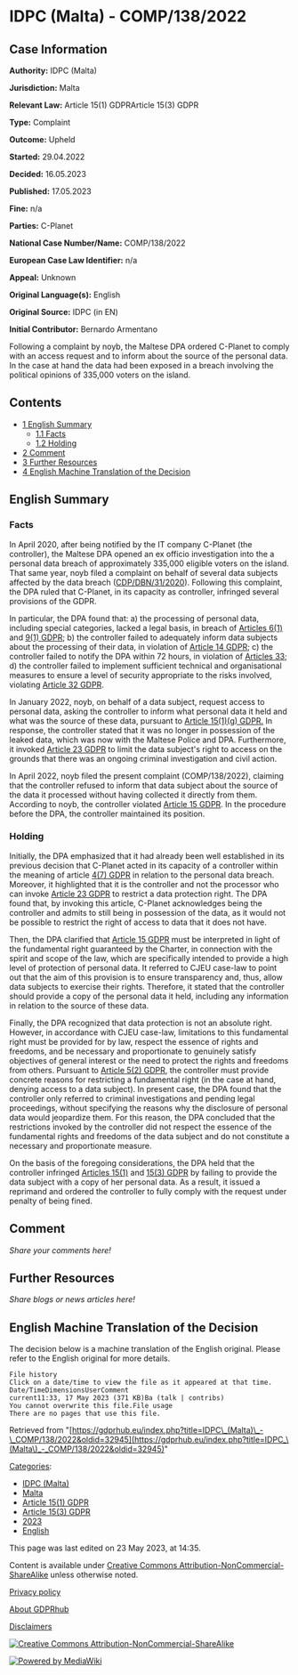# IDPC (Malta) - COMP/138/2022

## Case Information

**Authority:** IDPC (Malta)

**Jurisdiction:** Malta

**Relevant Law:** Article 15(1) GDPRArticle 15(3) GDPR

**Type:** Complaint

**Outcome:** Upheld

**Started:** 29.04.2022

**Decided:** 16.05.2023

**Published:** 17.05.2023

**Fine:** n/a

**Parties:** C-Planet

**National Case Number/Name:** COMP/138/2022

**European Case Law Identifier:** n/a

**Appeal:** Unknown

**Original Language(s):** English

**Original Source:** IDPC (in EN)

**Initial Contributor:** Bernardo Armentano

Following a complaint by noyb, the Maltese DPA ordered C-Planet to comply with an access request and to inform about the source of the personal data. In the case at hand the data had been exposed in a breach involving the political opinions of 335,000 voters on the island.

## Contents

*   [1 English Summary](#English_Summary)
    *   [1.1 Facts](#Facts)
    *   [1.2 Holding](#Holding)
*   [2 Comment](#Comment)
*   [3 Further Resources](#Further_Resources)
*   [4 English Machine Translation of the Decision](#English_Machine_Translation_of_the_Decision)

## English Summary

### Facts

In April 2020, after being notified by the IT company C-Planet (the controller), the Maltese DPA opened an ex officio investigation into the a personal data breach of approximately 335,000 eligible voters on the island. That same year, noyb filed a complaint on behalf of several data subjects affected by the data breach ([CDP/DBN/31/2020](/index.php?title=IDPC_\(Malta\)_-_CDP/DBN/31/2020 "IDPC (Malta) - CDP/DBN/31/2020")). Following this complaint, the DPA ruled that C-Planet, in its capacity as controller, infringed several provisions of the GDPR.

In particular, the DPA found that: a) the processing of personal data, including special categories, lacked a legal basis, in breach of [Articles 6(1)](/index.php?title=Article_6_GDPR#1 "Article 6 GDPR") and [9(1) GDPR](/index.php?title=Article_9_GDPR#1 "Article 9 GDPR"); b) the controller failed to adequately inform data subjects about the processing of their data, in violation of [Article 14 GDPR](/index.php?title=Article_14_GDPR "Article 14 GDPR"); c) the controller failed to notify the DPA within 72 hours, in violation of [Articles 33](/index.php?title=Article_33_GDPR "Article 33 GDPR"); d) the controller failed to implement sufficient technical and organisational measures to ensure a level of security appropriate to the risks involved, violating [Article 32 GDPR](/index.php?title=Article_32_GDPR "Article 32 GDPR").

In January 2022, noyb, on behalf of a data subject, request access to personal data, asking the controller to inform what personal data it held and what was the source of these data, pursuant to [Article 15(1)(g) GDPR.](/index.php?title=Article_15_GDPR#1g "Article 15 GDPR") In response, the controller stated that it was no longer in possession of the leaked data, which was now with the Maltese Police and DPA. Furthermore, it invoked [Article 23 GDPR](/index.php?title=Article_23_GDPR "Article 23 GDPR") to limit the data subject's right to access on the grounds that there was an ongoing criminal investigation and civil action.

In April 2022, noyb filed the present complaint (COMP/138/2022), claiming that the controller refused to inform that data subject about the source of the data it processed without having collected it directly from them. According to noyb, the controller violated [Article 15 GDPR](/index.php?title=Article_15_GDPR "Article 15 GDPR"). In the procedure before the DPA, the controller maintained its position.

### Holding

Initially, the DPA emphasized that it had already been well established in its previous decision that C-Planet acted in its capacity of a controller within the meaning of article [4(7) GDPR](/index.php?title=Article_4_GDPR#7 "Article 4 GDPR") in relation to the personal data breach. Moreover, it highlighted that it is the controller and not the processor who can invoke [Article 23 GDPR](/index.php?title=Article_23_GDPR "Article 23 GDPR") to restrict a data protection right. The DPA found that, by invoking this article, C-Planet acknowledges being the controller and admits to still being in possession of the data, as it would not be possible to restrict the right of access to data that it does not have.

Then, the DPA clarified that [Article 15 GDPR](/index.php?title=Article_15_GDPR "Article 15 GDPR") must be interpreted in light of the fundamental right guaranteed by the Charter, in connection with the spirit and scope of the law, which are specifically intended to provide a high level of protection of personal data. It referred to CJEU case-law to point out that the aim of this provision is to ensure transparency and, thus, allow data subjects to exercise their rights. Therefore, it stated that the controller should provide a copy of the personal data it held, including any information in relation to the source of these data.

Finally, the DPA recognized that data protection is not an absolute right. However, in accordance with CJEU case-law, limitations to this fundamental right must be provided for by law, respect the essence of rights and freedoms, and be necessary and proportionate to genuinely satisfy objectives of general interest or the need to protect the rights and freedoms from others. Pursuant to [Article 5(2) GDPR](/index.php?title=Article_5_GDPR#2 "Article 5 GDPR"), the controller must provide concrete reasons for restricting a fundamental right (in the case at hand, denying access to a data subject). In present case, the DPA found that the controller only referred to criminal investigations and pending legal proceedings, without specifying the reasons why the disclosure of personal data would jeopardize them. For this reason, the DPA concluded that the restrictions invoked by the controller did not respect the essence of the fundamental rights and freedoms of the data subject and do not constitute a necessary and proportionate measure.

On the basis of the foregoing considerations, the DPA held that the controller infringed [Articles 15(1)](/index.php?title=Article_15_GDPR#1 "Article 15 GDPR") and [15(3) GDPR](/index.php?title=Article_15_GDPR#3 "Article 15 GDPR") by failing to provide the data subject with a copy of her personal data. As a result, it issued a reprimand and ordered the controller to fully comply with the request under penalty of being fined.

## Comment

_Share your comments here!_

## Further Resources

_Share blogs or news articles here!_

## English Machine Translation of the Decision

The decision below is a machine translation of the English original. Please refer to the English original for more details.

```
File history
Click on a date/time to view the file as it appeared at that time.
Date/TimeDimensionsUserComment
current11:33, 17 May 2023 (371 KB)Ba (talk | contribs)
You cannot overwrite this file.File usage
There are no pages that use this file.

```

Retrieved from "[https://gdprhub.eu/index.php?title=IDPC\_(Malta)\_-\_COMP/138/2022&oldid=32945](https://gdprhub.eu/index.php?title=IDPC_\(Malta\)_-_COMP/138/2022&oldid=32945)"

[Categories](/index.php?title=Special:Categories "Special:Categories"):

*   [IDPC (Malta)](/index.php?title=Category:IDPC_\(Malta\) "Category:IDPC (Malta)")
*   [Malta](/index.php?title=Category:Malta "Category:Malta")
*   [Article 15(1) GDPR](/index.php?title=Category:Article_15\(1\)_GDPR "Category:Article 15(1) GDPR")
*   [Article 15(3) GDPR](/index.php?title=Category:Article_15\(3\)_GDPR "Category:Article 15(3) GDPR")
*   [2023](/index.php?title=Category:2023 "Category:2023")
*   [English](/index.php?title=Category:English "Category:English")

This page was last edited on 23 May 2023, at 14:35.

Content is available under [Creative Commons Attribution-NonCommercial-ShareAlike](https://creativecommons.org/licenses/by-nc-sa/4.0/) unless otherwise noted.

[Privacy policy](/index.php?title=GDPRhub:Privacy_policy)

[About GDPRhub](/index.php?title=GDPRhub:About)

[Disclaimers](/index.php?title=GDPRhub:General_disclaimer)

[![Creative Commons Attribution-NonCommercial-ShareAlike](/resources/assets/licenses/cc-by-nc-sa.png)](https://creativecommons.org/licenses/by-nc-sa/4.0/)

[![Powered by MediaWiki](/resources/assets/poweredby_mediawiki_88x31.png)](https://www.mediawiki.org/)